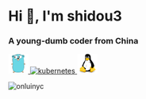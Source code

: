 <h1 align="left">Hi 👋, I'm shidou3</h1>
<h3 align="left">A young-dumb coder from China</h3>
<p align="left"> 
  <a href="https://golang.org" target="_blank" rel="noreferrer"> <img src="https://raw.githubusercontent.com/devicons/devicon/master/icons/go/go-original.svg" alt="go" width="40" height="40"/> </a> 
    <a href="https://kubernetes.io" target="_blank" rel="noreferrer"> <img src="https://www.vectorlogo.zone/logos/kubernetes/kubernetes-icon.svg" alt="kubernetes" width="40" height="40"/> </a> 
 <a href="https://www.linux.org/" target="_blank" rel="noreferrer"> <img src="https://raw.githubusercontent.com/devicons/devicon/master/icons/linux/linux-original.svg" alt="linux" width="40" height="40"/> </a>
  <p align="left"> <img src="https://komarev.com/ghpvc/?username=onluinyc&label=Profile%20views&color=0e75b6&style=flat" alt="onluinyc" /> </p>
